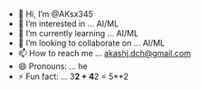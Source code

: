- 👋 Hi, I’m @AKsx345
- 👀 I’m interested in ... AI/ML
- 🌱 I’m currently learning ... AI/ML
- 💞️ I’m looking to collaborate on ... AI/ML
- 📫 How to reach me ... akashj.dch@gmail.com
- 😄 Pronouns: ... he
- ⚡ Fun fact: ... 3**2  + 4**2 = 5**2

<!---
AKsx345/AKsx345 is a ✨ special ✨ repository because its `README.md` (this file) appears on your GitHub profile.
You can click the Preview link to take a look at your changes.
--->
